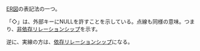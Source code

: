 [ER図](ER%E5%9B%B3.md)の表記法の一つ。

「◇」は、外部キーにNULLを許すことを示している。点線も同様の意味。つまり、[非依存リレーションシップ](%E9%9D%9E%E4%BE%9D%E5%AD%98%E3%83%AA%E3%83%AC%E3%83%BC%E3%82%B7%E3%83%A7%E3%83%B3%E3%82%B7%E3%83%83%E3%83%97.md)を示す。

逆に、実線の方は、[依存リレーションシップ](%E4%BE%9D%E5%AD%98%E3%83%AA%E3%83%AC%E3%83%BC%E3%82%B7%E3%83%A7%E3%83%B3%E3%82%B7%E3%83%83%E3%83%97.md)になる。